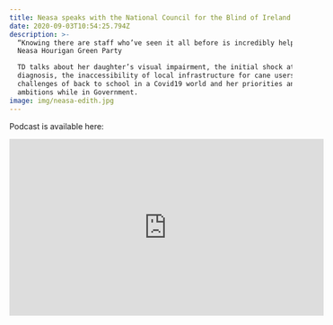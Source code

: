 ```yaml
---
title: Neasa speaks with the National Council for the Blind of Ireland (NCBI)
date: 2020-09-03T10:54:25.794Z
description: >-
  “Knowing there are staff who’ve seen it all before is incredibly helpful.”
  Neasa Hourigan Green Party

  TD talks about her daughter’s visual impairment, the initial shock at
  diagnosis, the inaccessibility of local infrastructure for cane users, the
  challenges of back to school in a Covid19 world and her priorities and
  ambitions while in Government.
image: img/neasa-edith.jpg
---
```

Podcast is available here:

<iframe width="560" height="315" src="https://www.youtube.com/embed/ByC89JziX8M" frameborder="0" allow="accelerometer; autoplay; encrypted-media; gyroscope; picture-in-picture" allowfullscreen></iframe>
